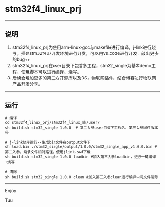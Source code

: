 # stm32f4_linux_prj

---
## 说明
1. stm32f4_linux_prj为使用arm-linux-gcc与makefile进行编译，j-link进行烧写，搭建stm32f407开发环境进行开发，可以用vs_code进行开发，敲出更多的bug++
2. stm32f4_linux_prj在user目录下包含多工程，stm32_single为基本demo工程，使用脚本可以进行编译、烧写。
3.  后续会增加更多的第三方开源库以及OS，物联网插件，结合博客进行物联网产品开发分享。

---
## 运行
```
# 编译
cd stm32f4_linux_prj/stm32f4_linux_mk/user/
sh build.sh stm32_single 1.0.0  # 第二入参user目录下工程名、第三入参固件版本号

# j-link烧写运行--生成bin文件在output文件下
sh load.bin ./stm32_single/output/1.0.0/stm32_single_app_v1.0.0.bin #第二入参，烧录文件相对路径，使用jlink-swd下载
sh build.sh stm32_single 1.0.0 loadbin #加入第三入参loadbin，进行一键编译+烧写

# 清除
sh build.sh stm32_single 1.0.0 clean #加入第三入参clean进行编译中间文件清除
```
---

Enjoy

Tuu
